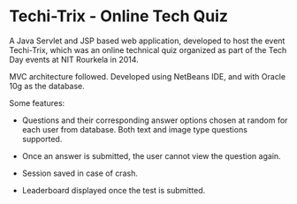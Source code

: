 # Techi-Trix - Online Tech Quiz

A Java Servlet and JSP based web application, developed to host the event Techi-Trix, which was an online technical quiz organized as part of the Tech Day events at NIT Rourkela in 2014.

MVC architecture followed. Developed using NetBeans IDE, and with Oracle 10g as the database.

Some features:
- Questions and their corresponding answer options chosen at random for each user from database. Both text and image type questions supported.

- Once an answer is submitted, the user cannot view the question again.

- Session saved in case of crash.

- Leaderboard displayed once the test is submitted.